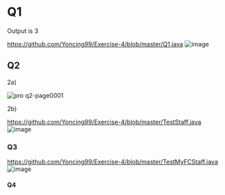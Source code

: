 # Q1
Output is 3

https://github.com/Yoncing99/Exercise-4/blob/master/Q1.java
![image](https://user-images.githubusercontent.com/55395418/79041891-de187380-7c25-11ea-9c31-e47f33f6c02d.png)
## Q2
2a)

![pro q2-page0001](https://user-images.githubusercontent.com/55395418/79042315-474db600-7c29-11ea-97d5-91a8096b96e3.jpg)

2b)

https://github.com/Yoncing99/Exercise-4/blob/master/TestStaff.java
![image](https://user-images.githubusercontent.com/55395418/79042851-ae6d6980-7c2d-11ea-9b62-e65c09350b7a.png)
### Q3
https://github.com/Yoncing99/Exercise-4/blob/master/TestMyFCStaff.java
![image](https://user-images.githubusercontent.com/55395418/79043381-6f411780-7c31-11ea-8d65-0b1afbd5e2d2.png)
#### Q4
